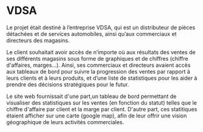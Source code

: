 # VDSA
Le projet était destiné à l’entreprise VDSA, qui est un distributeur de pièces détachées et de services automobiles, ainsi qu’aux commerciaux et directeurs des magasins.

Le client souhaitait avoir accès de n’importe où aux résultats des ventes de ses différents magasins sous forme de graphiques et de chiffres (chiffre d'affaires, marges...). Ainsi, ses commerciaux et directeurs avaient accès aux tableaux de bord pour suivre la progression des ventes par rapport à leurs clients et à leurs produits, et d’une liste de statistiques pour les aider à prendre des décisions stratégiques pour le futur.

Le site web fournissait d'une part,un tableau de bord permettant de visualiser des statistiques sur les ventes (en fonction du statut) telles que le chiffre d'affaire par client et la marge par client. D'autre part, ces statitiques étaient afficher sur une carte (google map), afin de leur offrir une vision géographique de leurs activités commerciales.  
